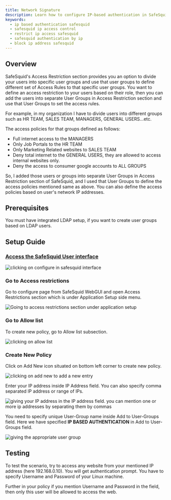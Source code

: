 ```yaml
---
title: Network Signature
description: Learn how to configure IP-based authentication in SafeSquid to control web access based on IP addresses, ensuring secure access for trusted users and blocking suspicious addresses.
keywords:
  - ip based authentication safesquid
  - safesquid ip access control
  - restrict ip access safesquid
  - safesquid authentication by ip
  - block ip address safesquid
---
```


## Overview

SafeSquid's Access Restriction section provides you an option to divide your users into specific user groups and use that user groups to define different set of Access Rules to that specific user groups. You want to define an access restriction to your users based on their role, then you can add the users into separate User Groups in Access Restriction section and use that User Groups to set the access rules.

For example, in my organization I have to divide users into different groups such as HR TEAM, SALES TEAM, MANAGERS, GENERAL USERS...etc.

The access policies for that groups defined as follows:

- Full internet access to the MANAGERS
- Only Job Portals to the HR TEAM
- Only Marketing Related websites to SALES TEAM
- Deny total internet to the GENERAL USERS, they are allowed to access internal websites only.
- Deny the access to consumer google accounts to ALL GROUPS

So, I added those users or groups into separate User Groups in Access Restriction section of SafeSquid, and I used that User Groups to define the access policies mentioned same as above. You can also define the access policies based on user's network IP addresses.

## Prerequisites

You must have integrated LDAP setup, if you want to create user groups based on LDAP users.

## Setup Guide

### [Access the SafeSquid User interface](/docs/08-SafeSquid%20Interface/Accessing%20the%20SafeSquid%20Interface.md)

![clicking on configure in safesquid interface](/img/How_To/IP_based_authentication/image1.webp)

### Go to Access restrictions

Go to configure page from SafeSquid WebGUI and open Access Restrictions section which is under Application Setup side menu.

![Going to access restrictions section under application setup](/img/How_To/IP_based_authentication/image2.webp)

### Go to Allow list

To create new policy, go to Allow list subsection.

![clicking on allow list ](/img/How_To/IP_based_authentication/image3.webp)

### Create New Policy

Click on Add New icon situated on bottom left corner to create new policy.

![clicking on add new to add a new entry](/img/How_To/IP_based_authentication/image4.webp)

Enter your IP address inside IP Address field. You can also specify comma separated lP address or range of IPs.

![giving your IP address in the IP address field. you can mention one or more ip addresses by separating them by commas](/img/How_To/IP_based_authentication/image5.webp)

You need to specify unique User-Group name inside Add to User-Groups field. Here we have specified **IP BASED AUTHENTICATION** in Add to User-Groups field.

![giving the appropriate user group](/img/How_To/IP_based_authentication/image6.webp)

## Testing

To test the scenario, try to access any website from your mentioned IP address (here 192.168.0.10). You will get authentication prompt. You have to specify Username and Password of your Linux machine.

Further in your policy if you mention Username and Password in the field, then only this user will be allowed to access the web.
